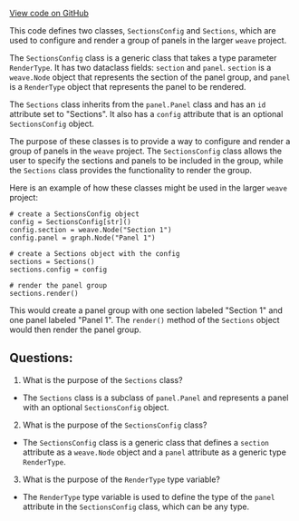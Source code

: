 [View code on GitHub](https://github.com/wandb/weave/weave/panels/panel_sections.py)

This code defines two classes, `SectionsConfig` and `Sections`, which are used to configure and render a group of panels in the larger `weave` project. 

The `SectionsConfig` class is a generic class that takes a type parameter `RenderType`. It has two dataclass fields: `section` and `panel`. `section` is a `weave.Node` object that represents the section of the panel group, and `panel` is a `RenderType` object that represents the panel to be rendered. 

The `Sections` class inherits from the `panel.Panel` class and has an `id` attribute set to "Sections". It also has a `config` attribute that is an optional `SectionsConfig` object. 

The purpose of these classes is to provide a way to configure and render a group of panels in the `weave` project. The `SectionsConfig` class allows the user to specify the sections and panels to be included in the group, while the `Sections` class provides the functionality to render the group. 

Here is an example of how these classes might be used in the larger `weave` project:

```
# create a SectionsConfig object
config = SectionsConfig[str]()
config.section = weave.Node("Section 1")
config.panel = graph.Node("Panel 1")

# create a Sections object with the config
sections = Sections()
sections.config = config

# render the panel group
sections.render()
```

This would create a panel group with one section labeled "Section 1" and one panel labeled "Panel 1". The `render()` method of the `Sections` object would then render the panel group.
## Questions: 
 1. What is the purpose of the `Sections` class?
- The `Sections` class is a subclass of `panel.Panel` and represents a panel with an optional `SectionsConfig` object.

2. What is the purpose of the `SectionsConfig` class?
- The `SectionsConfig` class is a generic class that defines a `section` attribute as a `weave.Node` object and a `panel` attribute as a generic type `RenderType`.

3. What is the purpose of the `RenderType` type variable?
- The `RenderType` type variable is used to define the type of the `panel` attribute in the `SectionsConfig` class, which can be any type.